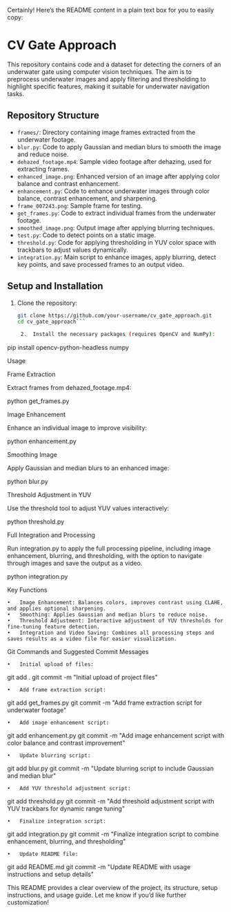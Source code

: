 Certainly! Here’s the README content in a plain text box for you to easily copy:

# CV Gate Approach

This repository contains code and a dataset for detecting the corners of an underwater gate using computer vision techniques. The aim is to preprocess underwater images and apply filtering and thresholding to highlight specific features, making it suitable for underwater navigation tasks.

## Repository Structure

- `frames/`: Directory containing image frames extracted from the underwater footage.
- `blur.py`: Code to apply Gaussian and median blurs to smooth the image and reduce noise.
- `dehazed_footage.mp4`: Sample video footage after dehazing, used for extracting frames.
- `enhanced_image.png`: Enhanced version of an image after applying color balance and contrast enhancement.
- `enhancement.py`: Code to enhance underwater images through color balance, contrast enhancement, and sharpening.
- `frame_007243.png`: Sample frame for testing.
- `get_frames.py`: Code to extract individual frames from the underwater footage.
- `smoothed_image.png`: Output image after applying blurring techniques.
- `test.py`: Code to detect points on a static image.
- `threshold.py`: Code for applying thresholding in YUV color space with trackbars to adjust values dynamically.
- `integration.py`: Main script to enhance images, apply blurring, detect key points, and save processed frames to an output video.

## Setup and Installation

1. Clone the repository:
   ```bash
   git clone https://github.com/your-username/cv_gate_approach.git
   cd cv_gate_approach```

	2.	Install the necessary packages (requires OpenCV and NumPy):

pip install opencv-python-headless numpy



Usage

Frame Extraction

Extract frames from dehazed_footage.mp4:

python get_frames.py

Image Enhancement

Enhance an individual image to improve visibility:

python enhancement.py

Smoothing Image

Apply Gaussian and median blurs to an enhanced image:

python blur.py

Threshold Adjustment in YUV

Use the threshold tool to adjust YUV values interactively:

python threshold.py

Full Integration and Processing

Run integration.py to apply the full processing pipeline, including image enhancement, blurring, and thresholding, with the option to navigate through images and save the output as a video.

python integration.py

Key Functions

	•	Image Enhancement: Balances colors, improves contrast using CLAHE, and applies optional sharpening.
	•	Smoothing: Applies Gaussian and median blurs to reduce noise.
	•	Threshold Adjustment: Interactive adjustment of YUV thresholds for fine-tuning feature detection.
	•	Integration and Video Saving: Combines all processing steps and saves results as a video file for easier visualization.

Git Commands and Suggested Commit Messages

	•	Initial upload of files:

git add .
git commit -m "Initial upload of project files"


	•	Add frame extraction script:

git add get_frames.py
git commit -m "Add frame extraction script for underwater footage"


	•	Add image enhancement script:

git add enhancement.py
git commit -m "Add image enhancement script with color balance and contrast improvement"


	•	Update blurring script:

git add blur.py
git commit -m "Update blurring script to include Gaussian and median blur"


	•	Add YUV threshold adjustment script:

git add threshold.py
git commit -m "Add threshold adjustment script with YUV trackbars for dynamic range tuning"


	•	Finalize integration script:

git add integration.py
git commit -m "Finalize integration script to combine enhancement, blurring, and thresholding"


	•	Update README file:

git add README.md
git commit -m "Update README with usage instructions and setup details"



This README provides a clear overview of the project, its structure, setup instructions, and usage guide. Let me know if you’d like further customization!


